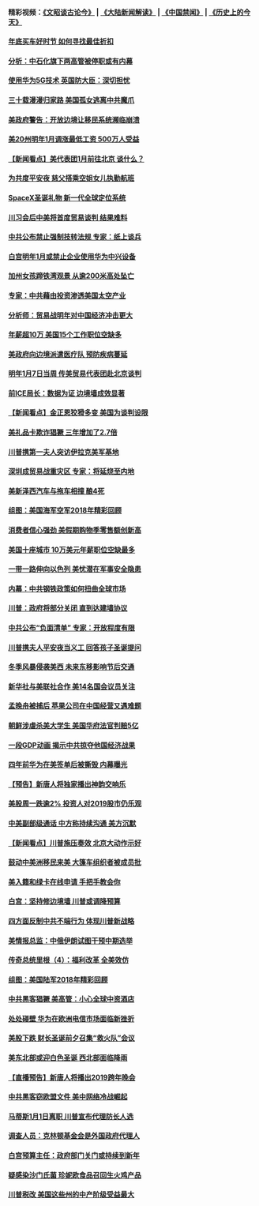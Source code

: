 #### 精彩视频：[《文昭谈古论今》](https://github.com/gfw-breaker/wenzhao/blob/master/README.md?t=12280031) | [《大陆新闻解读》](https://github.com/gfw-breaker/ntdtv-comedy/blob/master/README.md?t=12280031) | [《中国禁闻》](https://github.com/gfw-breaker/ntdtv-news/blob/master/README.md?t=12280031) | [《历史上的今天》](https://github.com/gfw-breaker/today-in-history/blob/master/README.md?t=12280031) 

#### [年底买车好时节 如何寻找最佳折扣](../pages/nsc412/n10936868.md?t=12280031) 

#### [分析：中石化旗下两高管被停职或有内幕](../pages/nsc412/n10936480.md?t=12280031) 

#### [使用华为5G技术 英国防大臣：深切担忧](../pages/nsc412/n10936847.md?t=12280031) 

#### [三十载漫漫归家路 美国孤女逃离中共魔爪](../pages/nsc412/n10936863.md?t=12280031) 

#### [美政府警告：开放边境让移民系统濒临崩溃](../pages/nsc412/n10936858.md?t=12280031) 

#### [美20州明年1月调涨最低工资 500万人受益](../pages/nsc412/n10936813.md?t=12280031) 

#### [【新闻看点】美代表团1月前往北京 谈什么？](../pages/nsc412/n10936420.md?t=12280031) 

#### [为共度平安夜 慈父搭乘空姐女儿执勤航班](../pages/nsc412/n10936619.md?t=12280031) 

#### [SpaceX圣诞礼物 新一代全球定位系统](../pages/nsc412/n10936794.md?t=12280031) 

#### [川习会后中美将首度贸易谈判 结果难料](../pages/nsc412/n10936366.md?t=12280031) 

#### [中共公布禁止强制技转法规 专家：纸上谈兵](../pages/nsc412/n10936522.md?t=12280031) 

#### [白宫明年1月或禁止企业使用华为中兴设备](../pages/nsc412/n10936276.md?t=12280031) 

#### [加州女孩蹄铁湾观景 从逾200米高处坠亡](../pages/nsc412/n10935708.md?t=12280031) 

#### [专家：中共藉由投资渗透美国太空产业](../pages/nsc412/n10935605.md?t=12280031) 

#### [分析师：贸易战明年对中国经济冲击更大](../pages/nsc412/n10934732.md?t=12280031) 

#### [年薪超10万 美国15个工作职位空缺多](../pages/nsc412/n10934753.md?t=12280031) 

#### [美政府向边境派遣医疗队 预防疾病蔓延](../pages/nsc412/n10934482.md?t=12280031) 

#### [明年1月7日当周 传美贸易代表团赴北京谈判](../pages/nsc412/n10934528.md?t=12280031) 

#### [前ICE局长：数据为证 边境墙成效显著](../pages/nsc412/n10934433.md?t=12280031) 

#### [【新闻看点】金正恩狡猾多变 美国为谈判设限](../pages/nsc412/n10934183.md?t=12280031) 

#### [美礼品卡欺诈猖獗 三年增加了2.7倍](../pages/nsc412/n10934218.md?t=12280031) 

#### [川普携第一夫人突访伊拉克美军基地](../pages/nsc412/n10934352.md?t=12280031) 

#### [深圳成贸易战重灾区 专家：将延烧至内地](../pages/nsc412/n10934053.md?t=12280031) 

#### [美新泽西汽车与拖车相撞 酿4死](../pages/nsc412/n10933905.md?t=12280031) 

#### [组图：美国海军空军2018年精彩回顾](../pages/nsc412/n10933462.md?t=12280031) 

#### [消费者信心强劲 美假期购物季零售额创新高](../pages/nsc412/n10932860.md?t=12280031) 

#### [美国十座城市 10万美元年薪职位空缺最多](../pages/nsc412/n10927195.md?t=12280031) 

#### [一带一路伸向以色列 美忧潜在军事安全隐患](../pages/nsc412/n10932712.md?t=12280031) 

#### [内幕：中共钢铁政策如何扭曲全球市场](../pages/nsc412/n10932207.md?t=12280031) 

#### [川普：政府将部分关闭 直到达建墙协议](../pages/nsc412/n10932554.md?t=12280031) 

#### [中共公布“负面清单” 专家：开放程度有限](../pages/nsc412/n10932450.md?t=12280031) 

#### [川普携夫人平安夜当义工 回答孩子圣诞提问](../pages/nsc412/n10932348.md?t=12280031) 

#### [冬季风暴侵袭美西 未来东移影响节后交通](../pages/nsc412/n10932328.md?t=12280031) 

#### [新华社与美联社合作 美14名国会议员关注](../pages/nsc412/n10932196.md?t=12280031) 

#### [孟晚舟被捕后 苹果公司在中国经营又遇难题](../pages/nsc412/n10931515.md?t=12280031) 

#### [朝鲜涉虐杀美大学生 美国华府法官判赔5亿](../pages/nsc412/n10931032.md?t=12280031) 

#### [一段GDP动画 揭示中共掠夺他国经济战果](../pages/nsc412/n10930922.md?t=12280031) 

#### [四年前华为在美签单后被撕毁 内幕曝光](../pages/nsc412/n10930781.md?t=12280031) 

#### [【预告】新唐人将独家播出神韵交响乐](../pages/nsc412/n10912037.md?t=12280031) 

#### [美股周一跌逾2% 投资人对2019股市仍乐观](../pages/nsc412/n10930753.md?t=12280031) 

#### [中美副部级通话 中方称持续沟通 美方沉默](../pages/nsc412/n10930456.md?t=12280031) 

#### [【新闻看点】川普施压奏效 北京大动作示好](../pages/nsc412/n10930510.md?t=12280031) 

#### [鼓动中美洲移民来美 大篷车组织者被成员批](../pages/nsc412/n10930604.md?t=12280031) 

#### [美入籍和绿卡在线申请 手把手教会你](../pages/nsc412/n10930508.md?t=12280031) 

#### [白宫：坚持修边境墙 川普或调降预算](../pages/nsc412/n10930585.md?t=12280031) 

#### [四方面反制中共不端行为 体现川普新战略](../pages/nsc412/n10930171.md?t=12280031) 

#### [美情报总监：中俄伊朗试图干预中期选举](../pages/nsc412/n10930391.md?t=12280031) 

#### [传奇总统里根（4）：福利改革 全美效仿](../pages/nsc412/n10929549.md?t=12280031) 

#### [组图：美国陆军2018年精彩回顾](../pages/nsc412/n10929712.md?t=12280031) 

#### [中共黑客猖獗 美高管：小心全球中资酒店](../pages/nsc412/n10929251.md?t=12280031) 

#### [处处碰壁 华为在欧洲电信市场面临新挫折](../pages/nsc412/n10929057.md?t=12280031) 

#### [美股下跌 财长圣诞前夕召集“救火队”会议](../pages/nsc412/n10928985.md?t=12280031) 

#### [美东北部或迎白色圣诞 西北部面临降雨](../pages/nsc412/n10928688.md?t=12280031) 

#### [【直播预告】新唐人将播出2019跨年晚会](../pages/nsc412/n10921399.md?t=12280031) 

#### [中共黑客窃欧盟文件 美中网络冷战崛起](../pages/nsc412/n10928801.md?t=12280031) 

#### [马蒂斯1月1日离职 川普宣布代理防长人选](../pages/nsc412/n10928618.md?t=12280031) 

#### [调查人员：克林顿基金会是外国政府代理人](../pages/nsc412/n10927653.md?t=12280031) 

#### [白宫预算主任：政府部门关门或持续到新年](../pages/nsc412/n10928590.md?t=12280031) 

#### [疑感染沙门氏菌 珍妮欧食品召回生火鸡产品](../pages/nsc412/n10928139.md?t=12280031) 

#### [川普税改 美国这些州的中产阶级受益最大](../pages/nsc412/n10928201.md?t=12280031) 

